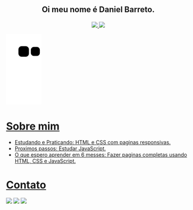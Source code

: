 ## <p align="center"> Oi meu nome é Daniel Barreto. </p>
<div align="center">
  <a href="https://github.com/DanielBARRET0">
  <img height="150em" src="https://github-readme-stats.vercel.app/api?username=DanielBarret0&show_icons=true&theme=dracula&include_all_commits=true&count_private=true"/>
  <img height="150em" src="https://github-readme-stats.vercel.app/api/top-langs/?username=DanielBarret0&layout=compact&langs_count=7&theme=dracula"/>
</div>
  

 ![Snake animation](https://github.com/rafaballerini/rafaballerini/blob/output/github-contribution-grid-snake.svg)
 
  
  # Sobre mim
  
  * Estudando e Praticando: HTML e CSS com paginas responsivas.
  * Proximos passos: Estudar JavaScript.
  * O que espero aprender em 6 messes: Fazer paginas completas usando HTML, CSS e JavaScript.

  # Contato
  
  <div> 

  <a href="https://instagram.com/DanielBarret0" target="_blank"><img src="https://img.shields.io/badge/-Instagram-%23E4405F?style=for-the-badge&logo=instagram&logoColor=white" target="_blank"></a>
  <a href = "mailto:josedanielbarreto@gmail.com"><img src="https://img.shields.io/badge/-Gmail-%23333?style=for-the-badge&logo=gmail&logoColor=white" target="_blank"></a>
  <a href="[https://www.linkedin.com/in/rafaella-ballerini-45875016a](https://www.linkedin.com/in/daniel-barreto-1b763216a/)" target="_blank"><img src="https://img.shields.io/badge/-LinkedIn-%230077B5?style=for-the-badge&logo=linkedin&logoColor=white" target="_blank"></a> 

</div>
